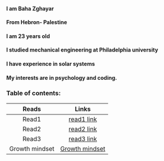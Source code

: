 

#### I am Baha Zghayar
#### From Hebron- Palestine
#### I am 23 years old
#### I studied mechanical engineering at Philadelphia university
#### I have experience in solar systems
#### My interests are in psychology and coding.

### Table of contents: 
|     Reads            |        Links                                                                               |
|:--------------------:|:------------------------------------------------------------------------------------------:|
|     Read1            |  [read1 link](https://github.com/bahazghayar/reading-notes/blob/main/read1.md)             |
|     Read2            |  [read2 link](https://github.com/bahazghayar/reading-notes/blob/main/read2.md)             |
|     Read3            |  [read3 link](https://github.com/bahazghayar/reading-notes/blob/main/read3.md)             |
|     Growth mindset   |  [Growth mindset](https://github.com/bahazghayar/reading-notes/blob/main/growthmindset.md) |  
